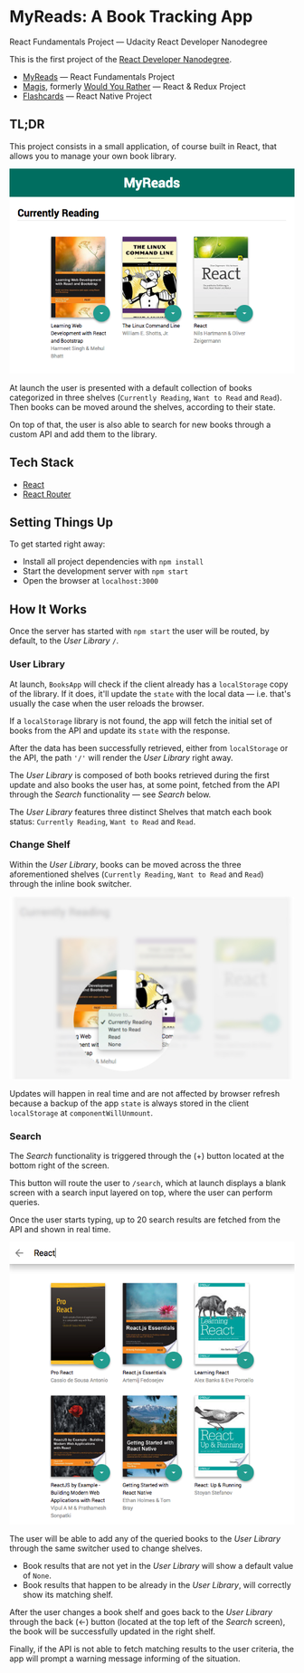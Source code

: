 # MyReads: A Book Tracking App
React Fundamentals Project — Udacity React Developer Nanodegree

This is the first project of the [React Developer Nanodegree](https://eu.udacity.com/course/react-nanodegree--nd019).

* [MyReads](https://github.com/MarcCollado/my-reads) — React Fundamentals Project
* [Magis](https://github.com/MarcCollado/magis), formerly [Would You Rather](https://www.collado.io/blog/2018/magis-10) — React & Redux Project
* [Flashcards](https://github.com/MarcCollado/flashcards) — React Native Project


## TL;DR
This project consists in a small application, of course built in React, that allows you to manage your own book library.

![img](/public/images/books.png)

At launch the user is presented with a default collection of books categorized in three shelves (`Currently Reading`, `Want to Read` and `Read`). Then books can be moved around the shelves, according to their state.

On top of that, the user is also able to search for new books through a custom API and add them to the library.


## Tech Stack
* [React](https://reactjs.org/)
* [React Router](https://github.com/ReactTraining/react-router)


## Setting Things Up
To get started right away:
* Install all project dependencies with `npm install`
* Start the development server with `npm start`
* Open the browser at `localhost:3000`


## How It Works
Once the server has started with `npm start` the user will be routed, by default, to the *User Library* `/`.

### User Library
At launch, `BooksApp` will check if the client already has a `localStorage` copy of the library. If it does, it'll update the `state` with the local data — i.e. that's usually the case when the user reloads the browser.

If a `localStorage` library is not found, the app will fetch the initial set of books from the API and update its `state` with the response.

After the data has been successfully retrieved, either from `localStorage` or the API, the path `'/'` will render the *User Library* right away.

The *User Library* is composed of both books retrieved during the first update and also books the user has, at some point, fetched from the API through the *Search* functionality — see *Search* below.

The *User Library* features three distinct Shelves that match each book status: `Currently Reading`, `Want to Read` and `Read`.

### Change Shelf
Within the *User Library*, books can be moved across the three aforementioned shelves (`Currently Reading`, `Want to Read` and `Read`) through the inline book switcher.

![img](/public/images/switcher.jpg)

Updates will happen in real time and are not affected by browser refresh because a backup of the app `state` is always stored in the client `localStorage` at `componentWillUnmount`.

### Search
The *Search* functionality is triggered through the (+) button located at the bottom right of the screen.

This button will route the user to `/search`, which at launch displays a blank screen with a search input layered on top, where the user can perform queries.

Once the user starts typing, up to 20 search results are fetched from the API and shown in real time.

![img](/public/images/search.png)

The user will be able to add any of the queried books to the *User Library* through the same switcher used to change shelves.

* Book results that are not yet in the *User Library* will show a default value of `None`.
* Book results that happen to be already in the *User Library*, will correctly show its matching shelf.

After the user changes a book shelf and goes back to the *User Library* through the back (←) button (located at the top left of the *Search* screen), the book will be successfully updated in the right shelf.

Finally, if the API is not able to fetch matching results to the user criteria, the app will prompt a warning message informing of the situation.
